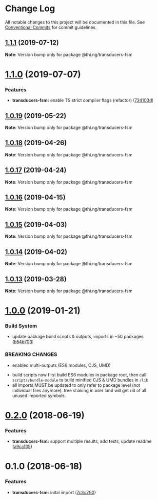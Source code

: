 # Change Log

All notable changes to this project will be documented in this file.
See [Conventional Commits](https://conventionalcommits.org) for commit guidelines.

## [1.1.1](https://github.com/thi-ng/umbrella/compare/@thi.ng/transducers-fsm@1.1.0...@thi.ng/transducers-fsm@1.1.1) (2019-07-12)

**Note:** Version bump only for package @thi.ng/transducers-fsm





# [1.1.0](https://github.com/thi-ng/umbrella/compare/@thi.ng/transducers-fsm@1.0.19...@thi.ng/transducers-fsm@1.1.0) (2019-07-07)


### Features

* **transducers-fsm:** enable TS strict compiler flags (refactor) ([734103d](https://github.com/thi-ng/umbrella/commit/734103d))





## [1.0.19](https://github.com/thi-ng/umbrella/compare/@thi.ng/transducers-fsm@1.0.18...@thi.ng/transducers-fsm@1.0.19) (2019-05-22)

**Note:** Version bump only for package @thi.ng/transducers-fsm





## [1.0.18](https://github.com/thi-ng/umbrella/compare/@thi.ng/transducers-fsm@1.0.17...@thi.ng/transducers-fsm@1.0.18) (2019-04-26)

**Note:** Version bump only for package @thi.ng/transducers-fsm





## [1.0.17](https://github.com/thi-ng/umbrella/compare/@thi.ng/transducers-fsm@1.0.16...@thi.ng/transducers-fsm@1.0.17) (2019-04-24)

**Note:** Version bump only for package @thi.ng/transducers-fsm





## [1.0.16](https://github.com/thi-ng/umbrella/compare/@thi.ng/transducers-fsm@1.0.15...@thi.ng/transducers-fsm@1.0.16) (2019-04-15)

**Note:** Version bump only for package @thi.ng/transducers-fsm





## [1.0.15](https://github.com/thi-ng/umbrella/compare/@thi.ng/transducers-fsm@1.0.14...@thi.ng/transducers-fsm@1.0.15) (2019-04-03)

**Note:** Version bump only for package @thi.ng/transducers-fsm





## [1.0.14](https://github.com/thi-ng/umbrella/compare/@thi.ng/transducers-fsm@1.0.13...@thi.ng/transducers-fsm@1.0.14) (2019-04-02)

**Note:** Version bump only for package @thi.ng/transducers-fsm





## [1.0.13](https://github.com/thi-ng/umbrella/compare/@thi.ng/transducers-fsm@1.0.12...@thi.ng/transducers-fsm@1.0.13) (2019-03-28)

**Note:** Version bump only for package @thi.ng/transducers-fsm







# [1.0.0](https://github.com/thi-ng/umbrella/compare/@thi.ng/transducers-fsm@0.2.36...@thi.ng/transducers-fsm@1.0.0) (2019-01-21)


### Build System

* update package build scripts & outputs, imports in ~50 packages ([b54b703](https://github.com/thi-ng/umbrella/commit/b54b703))


### BREAKING CHANGES

* enabled multi-outputs (ES6 modules, CJS, UMD)

- build scripts now first build ES6 modules in package root, then call
  `scripts/bundle-module` to build minified CJS & UMD bundles in `/lib`
- all imports MUST be updated to only refer to package level
  (not individual files anymore). tree shaking in user land will get rid of
  all unused imported symbols.


<a name="0.2.0"></a>
# [0.2.0](https://github.com/thi-ng/umbrella/compare/@thi.ng/transducers-fsm@0.1.0...@thi.ng/transducers-fsm@0.2.0) (2018-06-19)


### Features

* **transducers-fsm:** support multiple results, add tests, update readme ([a9ca135](https://github.com/thi-ng/umbrella/commit/a9ca135))


<a name="0.1.0"></a>
# 0.1.0 (2018-06-18)


### Features

* **transducers-fsm:** inital import ([7c3c290](https://github.com/thi-ng/umbrella/commit/7c3c290))
